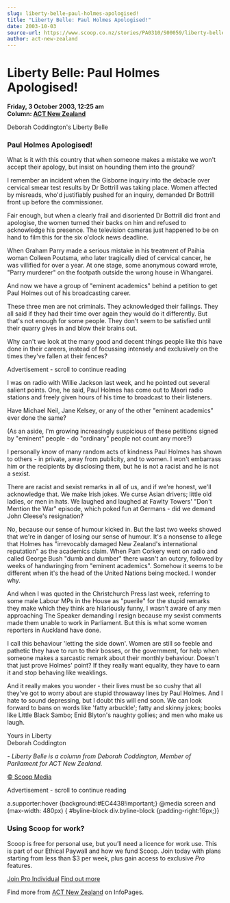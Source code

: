 ```yaml
---
slug: liberty-belle-paul-holmes-apologised!
title: "Liberty Belle: Paul Holmes Apologised!"
date: 2003-10-03
source-url: https://www.scoop.co.nz/stories/PA0310/S00059/liberty-belle-paul-holmes-apologised.htm
author: act-new-zealand
---
```

Liberty Belle: Paul Holmes Apologised!
======================================

**Friday, 3 October 2003, 12:25 am**  
**Column: [ACT New Zealand](https://info.scoop.co.nz/ACT_New_Zealand)**

Deborah Coddington's Liberty Belle  

### Paul Holmes Apologised!

What is it with this country that when someone makes a mistake we won't accept their apology, but insist on hounding them into the ground?

I remember an incident when the Gisborne inquiry into the debacle over cervical smear test results by Dr Bottrill was taking place. Women affected by misreads, who'd justifiably pushed for an inquiry, demanded Dr Bottrill front up before the commissioner.

Fair enough, but when a clearly frail and disoriented Dr Bottrill did front and apologise, the women turned their backs on him and refused to acknowledge his presence. The television cameras just happened to be on hand to film this for the six o'clock news deadline.

When Graham Parry made a serious mistake in his treatment of Paihia woman Colleen Poutsma, who later tragically died of cervical cancer, he was villified for over a year. At one stage, some anonymous coward wrote, "Parry murderer" on the footpath outside the wrong house in Whangarei.

And now we have a group of "eminent academics" behind a petition to get Paul Holmes out of his broadcasting career.

These three men are not criminals. They acknowledged their failings. They all said if they had their time over again they would do it differently. But that's not enough for some people. They don't seem to be satisfied until their quarry gives in and blow their brains out.

Why can't we look at the many good and decent things people like this have done in their careers, instead of focussing intensely and exclusively on the times they've fallen at their fences?

Advertisement - scroll to continue reading





I was on radio with Willie Jackson last week, and he pointed out several salient points. One, he said, Paul Holmes has come out to Maori radio stations and freely given hours of his time to broadcast to their listeners.

Have Michael Neil, Jane Kelsey, or any of the other "eminent academics" ever done the same?

(As an aside, I'm growing increasingly suspicious of these petitions signed by "eminent" people - do "ordinary" people not count any more?)

I personally know of many random acts of kindness Paul Holmes has shown to others - in private, away from publicity, and to women. I won't embarrass him or the recipients by disclosing them, but he is not a racist and he is not a sexist.

There are racist and sexist remarks in all of us, and if we're honest, we'll acknowledge that. We make Irish jokes. We curse Asian drivers; little old ladies, or men in hats. We laughed and laughed at Fawlty Towers' "Don't Mention the War" episode, which poked fun at Germans - did we demand John Cleese's resignation?

No, because our sense of humour kicked in. But the last two weeks showed that we're in danger of losing our sense of humour. It's a nonsense to allege that Holmes has "irrevocably damaged New Zealand's international reputation" as the academics claim. When Pam Corkery went on radio and called George Bush "dumb and dumber" there wasn't an outcry, followed by weeks of handwringing from "eminent academics". Somehow it seems to be different when it's the head of the United Nations being mocked. I wonder why.

And when I was quoted in the Christchurch Press last week, referring to some male Labour MPs in the House as "puerile" for the stupid remarks they make which they think are hilariously funny, I wasn't aware of any men approaching The Speaker demanding I resign because my sexist comments made them unable to work in Parliament. But this is what some women reporters in Auckland have done.

I call this behaviour 'letting the side down'. Women are still so feeble and pathetic they have to run to their bosses, or the government, for help when someone makes a sarcastic remark about their monthly behaviour. Doesn't that just prove Holmes' point? If they really want equality, they have to earn it and stop behaving like weaklings.

And it really makes you wonder - their lives must be so cushy that all they've got to worry about are stupid throwaway lines by Paul Holmes. And I hate to sound depressing, but I doubt this will end soon. We can look forward to bans on words like 'fatty arbuckle'; fatty and skinny jokes; books like Little Black Sambo; Enid Blyton's naughty gollies; and men who make us laugh.

Yours in Liberty  
Deborah Coddington

_\- Liberty Belle is a column from Deborah Coddington, Member of Parliament for ACT New Zealand._

  

[© Scoop Media](http://www.scoop.co.nz/about/terms.html)  

Advertisement - scroll to continue reading



a.supporter:hover {background:#EC4438!important;} @media screen and (max-width: 480px) { #byline-block div.byline-block {padding-right:16px;}}

### Using Scoop for work?

Scoop is free for personal use, but you’ll need a licence for work use. This is part of our Ethical Paywall and how we fund Scoop. Join today with plans starting from less than $3 per week, plus gain access to exclusive _Pro_ features.  
  
[Join Pro Individual](https://pro.scoop.co.nz/Individual/?from=ProIn24) [Find out more](https://pro.scoop.co.nz/using-scoop-for-work/?from=ProIn24)

Find more from [ACT New Zealand](https://info.scoop.co.nz/ACT_New_Zealand) on InfoPages.